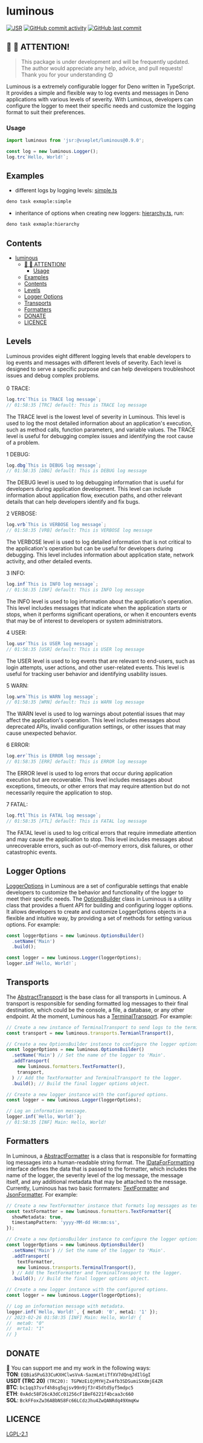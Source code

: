 # luminous

[![JSR](https://jsr.io/badges/@vseplet/luminous)](https://jsr.io/@vseplet/luminous)
[![GitHub commit activity](https://img.shields.io/github/commit-activity/m/vseplet/luminous)](https://github.com/vseplet/luminous/pulse)
[![GitHub last commit](https://img.shields.io/github/last-commit/vseplet/luminous)](https://github.com/vseplet/luminous/commits/main)

## 👋 👋 ATTENTION!

> This package is under development and will be frequently updated. The author
> would appreciate any help, advice, and pull requests! Thank you for your
> understanding 😊

Luminous is a extremely configurable logger for Deno written in TypeScript. It
provides a simple and flexible way to log events and messages in Deno
applications with various levels of severity. With Luminous, developers can
configure the logger to meet their specific needs and customize the logging
format to suit their preferences.

### Usage

```ts
import luminous from 'jsr:@vseplet/luminous@0.9.0';

const log = new luminous.Logger();
log.trc`Hello, World!`;
```

## Examples

- different logs by logging levels: [simple.ts](./examples/simple.ts)

```bash
deno task exmaple:simple
```

- inheritance of options when creating new loggers:
  [hierarchy.ts](./examples/hierarchy.ts), run:

```bash
deno task exmaple:hierarchy
```

## Contents

- [luminous](#luminous)
  - [👋 👋 ATTENTION!](#--attention)
    - [Usage](#usage)
  - [Examples](#examples)
  - [Contents](#contents)
  - [Levels](#levels)
  - [Logger Options](#logger-options)
  - [Transports](#transports)
  - [Formatters](#formatters)
  - [DONATE](#donate)
  - [LICENCE](#licence)

## Levels

Luminous provides eight different logging levels that enable developers to log
events and messages with different levels of severity. Each level is designed to
serve a specific purpose and can help developers troubleshoot issues and debug
complex problems.<br><br> 0 TRACE:<br>

```ts
log.trc`This is TRACE log message`;
// 01:58:35 [TRC] default: This is TRACE log message
```

The TRACE level is the lowest level of severity in Luminous. This level is used
to log the most detailed information about an application's execution, such as
method calls, function parameters, and variable values. The TRACE level is
useful for debugging complex issues and identifying the root cause of a problem.

1 DEBUG:<br>

```ts
log.dbg`This is DEBUG log message`;
// 01:58:35 [DBG] default: This is DEBUG log message
```

The DEBUG level is used to log debugging information that is useful for
developers during application development. This level can include information
about application flow, execution paths, and other relevant details that can
help developers identify and fix bugs.

2 VERBOSE:<br>

```ts
log.vrb`This is VERBOSE log message`;
// 01:58:35 [VRB] default: This is VERBOSE log message
```

The VERBOSE level is used to log detailed information that is not critical to
the application's operation but can be useful for developers during debugging.
This level includes information about application state, network activity, and
other detailed events.

3 INFO:<br>

```ts
log.inf`This is INFO log message`;
// 01:58:35 [INF] default: This is INFO log message
```

The INFO level is used to log information about the application's operation.
This level includes messages that indicate when the application starts or stops,
when it performs significant operations, or when it encounters events that may
be of interest to developers or system administrators.

4 USER:<br>

```ts
log.usr`This is USER log message`;
// 01:58:35 [USR] default: This is USER log message
```

The USER level is used to log events that are relevant to end-users, such as
login attempts, user actions, and other user-related events. This level is
useful for tracking user behavior and identifying usability issues.

5 WARN:<br>

```ts
log.wrn`This is WARN log message`;
// 01:58:35 [WRN] default: This is WARN log message
```

The WARN level is used to log warnings about potential issues that may affect
the application's operation. This level includes messages about deprecated APIs,
invalid configuration settings, or other issues that may cause unexpected
behavior.

6 ERROR:<br>

```ts
log.err`This is ERROR log message`;
// 01:58:35 [ERR] default: This is ERROR log message
```

The ERROR level is used to log errors that occur during application execution
but are recoverable. This level includes messages about exceptions, timeouts, or
other errors that may require attention but do not necessarily require the
application to stop.

7 FATAL:<br>

```ts
log.ftl`This is FATAL log message`;
// 01:58:35 [FTL] default: This is FATAL log message
```

The FATAL level is used to log critical errors that require immediate attention
and may cause the application to stop. This level includes messages about
unrecoverable errors, such as out-of-memory errors, disk failures, or other
catastrophic events.

## Logger Options

[LoggerOptions](./src/Logger.ts) in Luminous are a set of configurable settings
that enable developers to customize the behavior and functionality of the logger
to meet their specific needs. The [OptionsBuilder](./src/OptionsBuilder.ts)
class in Luminous is a utility class that provides a fluent API for building and
configuring logger options. It allows developers to create and customize
LoggerOptions objects in a flexible and intuitive way, by providing a set of
methods for setting various options. For example:

```ts
const loggerOptions = new luminous.OptionsBuilder()
  .setName('Main')
  .build();

const logger = new luminous.Logger(loggerOptions);
logger.inf`Hello, World!`;
```

## Transports

The [AbstractTransport](./src/Transport.ts) is the base class for all transports
in Luminous. A transport is responsible for sending formatted log messages to
their final destination, which could be the console, a file, a database, or any
other endpoint. At the moment, Luminous has a
[TerminalTransport](./src/transports/Terminal.ts). For example:

```ts
// Create a new instance of TerminalTransport to send logs to the terminal.
const transport = new luminous.transports.TermianlTransport(),

// Create a new OptionsBuilder instance to configure the logger options.
const loggerOptions = new luminous.OptionsBuilder()
  .setName('Main') // Set the name of the logger to 'Main'.
  .addTransport(
    new luminous.formatters.TextFormatter(),
    transport,
  ) // Add the TextFormatter and TerminalTransport to the logger.
  .build(); // Build the final logger options object.

// Create a new logger instance with the configured options.
const logger = new luminous.Logger(loggerOptions);

// Log an information message.
logger.inf(`Hello, World!`);
// 01:58:35 [INF] Main: Hello, World!
```

## Formatters

In Luminous, a [AbstractFormatter](./src/Formatter.ts) is a class that is
responsible for formatting log messages into a human-readable string format. The
[IDataForFormatting](./src/Formatter.ts) interface defines the data that is
passed to the formatter, which includes the name of the logger, the severity
level of the log message, the message itself, and any additional metadata that
may be attached to the message. Currently, Luminous has two basic forrmaters:
[TextFormatter](./src/formatters/TextFormatter.ts) and
[JsonFormatter](./src/formatters/JsonFormatter.ts). For example:

```ts
// Create a new TextFormatter instance that formats log messages as text with metadata and a custom timestamp pattern.
const textFormatter = new luminous.formatters.TextFormatter({
  showMetadata: true,
  timestampPattern: 'yyyy-MM-dd HH:mm:ss',
});

// Create a new OptionsBuilder instance to configure the logger options.
const loggerOptions = new luminous.OptionsBuilder()
  .setName('Main') // Set the name of the logger to 'Main'.
  .addTransport(
    textFormatter,
    new luminous.transports.TerminalTransport(),
  ) // Add the TextFormatter and TerminalTransport to the logger.
  .build(); // Build the final logger options object.

// Create a new logger instance with the configured options.
const logger = new luminous.Logger(loggerOptions);

// Log an information message with metadata.
logger.inf(`Hello, World!`, { meta0: '0', meta1: '1' });
// 2023-02-26 01:58:35 [INF] Main: Hello, World! {
//  meta0: "0"
//  mrta1: "1"
// }
```

## DONATE

🫶 You can support me and my work in the following ways: <br>
**TON**: `EQBiaSPuG33CuKXHClwsVvA-SazmLmtiTfXV7dQnqJdIlGgI`<br>
**USDT (TRC 20)** `(TRC20): TGPWzEiQjMYHjZx4fb3SDSumiSXdmjE4ZR`<br>
**BTC**: `bc1qq37svf4h8sg5qjsv99n9jf3r45dtd5yf5mdpc5`<br>
**ETH**: `0xAdc58F26cA3dCc01256cF1BeF6221f4bcaa3c660`<br>
**SOL**: `BckFFoxZw36ABbNS8Fc66LCdzJhu4ZwQANRdq49XmqKw`<br>

## LICENCE

[LGPL-2.1](https://github.com/sevapp/luminous/blob/main/LICENSE)
